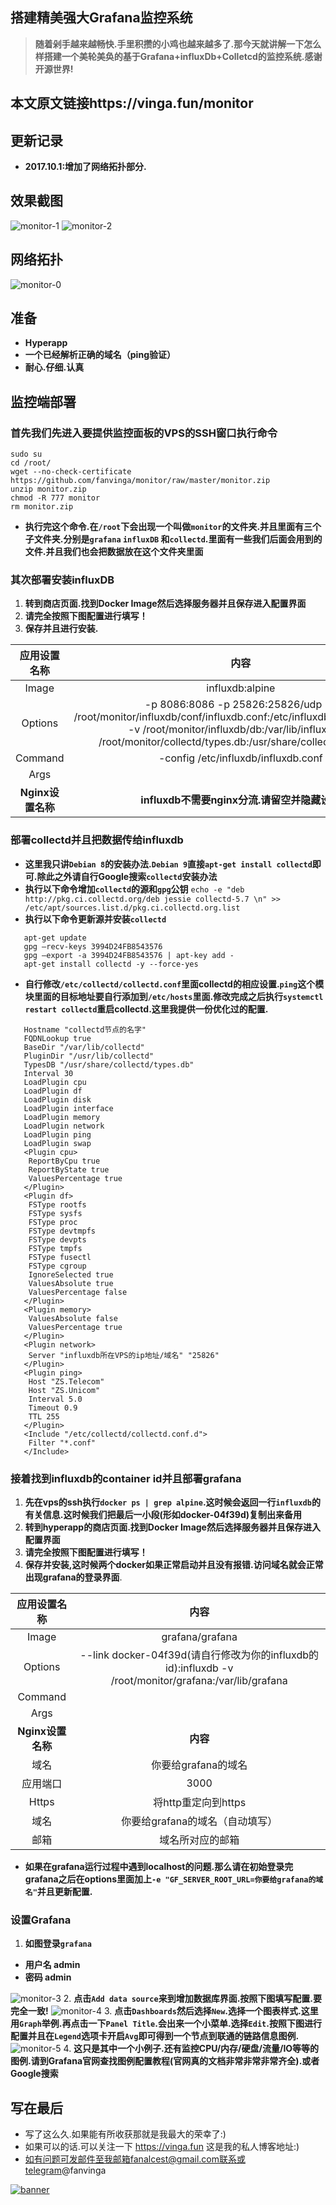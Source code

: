 
## 搭建精美强大Grafana监控系统


> **随着剁手越来越畅快.手里积攒的小鸡也越来越多了.那今天就讲解一下怎么样搭建一个美轮美奂的基于Grafana+influxDb+Colletcd的监控系统.感谢开源世界!**



## 本文原文链接https://vinga.fun/monitor



## 更新记录

- **2017.10.1:增加了网络拓扑部分.**



## 效果截图

![monitor-1](./images/monitor-1.jpg)
![monitor-2](./images/monitor-2.jpg)



## 网络拓扑

![monitor-0](./images/monitor-0.jpg)



## 准备

* **Hyperapp**
* **一个已经解析正确的域名（ping验证）**
* **耐心.仔细.认真**



## 监控端部署

### 首先我们先进入要提供监控面板的VPS的SSH窗口执行命令


```
sudo su
cd /root/ 
wget --no-check-certificate https://github.com/fanvinga/monitor/raw/master/monitor.zip
unzip monitor.zip 
chmod -R 777 monitor 
rm monitor.zip
```
* **执行完这个命令.在`/root`下会出现一个叫做`monitor`的文件夹.并且里面有三个子文件夹.分别是`grafana` `influxDB` 和`collectd`.里面有一些我们后面会用到的文件.并且我们也会把数据放在这个文件夹里面**




### 其次部署安装influxDB

1. **转到商店页面.找到Docker Image然后选择服务器并且保存进入配置界面**
2. **请完全按照下图配置进行填写！**
3. **保存并且进行安装.**

|    应用设置名称     |                    内容                    |
| :-----------: | :--------------------------------------: |
|     Image     |             influxdb:alpine              |
|    Options    | -p 8086:8086 -p 25826:25826/udp -v /root/monitor/influxdb/conf/influxdb.conf:/etc/influxdb/influxdb.conf:ro -v /root/monitor/influxdb/db:/var/lib/influxdb -v /root/monitor/collectd/types.db:/usr/share/collectd/types.db |
|    Command    |   -config /etc/influxdb/influxdb.conf    |
|     Args      |                                          |
| **Nginx设置名称** |     **influxdb不需要nginx分流.请留空并隐藏设置**      |



### 部署collectd并且把数据传给influxdb

*  **这里我只讲`Debian 8`的安装办法.`Debian 9`直接`apt-get install collectd`即可.除此之外请自行Google搜索`collectd`安装办法**
*  **执行以下命令增加`collectd`的源和`gpg`公钥**
   `echo -e "deb http://pkg.ci.collectd.org/deb jessie collectd-5.7 \n" >> /etc/apt/sources.list.d/pkg.ci.collectd.org.list`
*  **执行以下命令更新源并安装`collectd`**

```
   apt-get update
   gpg —recv-keys 3994D24FB8543576
   gpg —export -a 3994D24FB8543576 | apt-key add -
   apt-get install collectd -y --force-yes
```

*  **自行修改`/etc/collectd/collectd.conf`里面collectd的相应设置.`ping`这个模块里面的目标地址要自行添加到`/etc/hosts`里面.修改完成之后执行`systemctl restart collectd`重启collectd.这里我提供一份优化过的配置.**

```
   Hostname "collectd节点的名字"
   FQDNLookup true
   BaseDir "/var/lib/collectd"
   PluginDir "/usr/lib/collectd"
   TypesDB "/usr/share/collectd/types.db" 
   Interval 30
   LoadPlugin cpu
   LoadPlugin df
   LoadPlugin disk
   LoadPlugin interface
   LoadPlugin memory
   LoadPlugin network
   LoadPlugin ping
   LoadPlugin swap
   <Plugin cpu>
   	ReportByCpu true
   	ReportByState true
   	ValuesPercentage true
   </Plugin>
   <Plugin df>
   	FSType rootfs
   	FSType sysfs
   	FSType proc
   	FSType devtmpfs
   	FSType devpts
   	FSType tmpfs
   	FSType fusectl
   	FSType cgroup
   	IgnoreSelected true
   	ValuesAbsolute true
   	ValuesPercentage false
   </Plugin>
   <Plugin memory>
   	ValuesAbsolute false
   	ValuesPercentage true
   </Plugin>
   <Plugin network>
   	Server "influxdb所在VPS的ip地址/域名" "25826"
   </Plugin>
   <Plugin ping>
   	Host "ZS.Telecom"
   	Host "ZS.Unicom"
   	Interval 5.0
   	Timeout 0.9
   	TTL 255
   </Plugin>
   <Include "/etc/collectd/collectd.conf.d">
   	Filter "*.conf"
   </Include>
```



### 接着找到influxdb的container id并且部署grafana

1. **先在vps的ssh执行`docker ps | grep alpine`.这时候会返回一行`influxdb`的有关信息.这时候我们把最后一小段(形如docker-04f39d)复制出来备用**
2. **转到hyperapp的商店页面.找到Docker Image然后选择服务器并且保存进入配置界面**
3. **请完全按照下图配置进行填写！**
4. **保存并安装,这时候两个docker如果正常启动并且没有报错.访问域名就会正常出现grafana的登录界面**.

|    应用设置名称     |                    内容                    |
| :-----------: | :--------------------------------------: |
|     Image     |             grafana/grafana              |
|    Options    | --link docker-04f39d(请自行修改为你的influxdb的id):influxdb -v /root/monitor/grafana:/var/lib/grafana |
|    Command    |                                          |
|     Args      |                                          |
| **Nginx设置名称** |                  **内容**                  |
|      域名       |              你要给grafana的域名               |
|     应用端口      |                   3000                   |
|     Https     |              将http重定向到https              |
|      域名       |           你要给grafana的域名（自动填写）            |
|      邮箱       |                 域名所对应的邮箱                 |

*  **如果在grafana运行过程中遇到localhost的问题.那么请在初始登录完grafana之后在options里面加上`-e "GF_SERVER_ROOT_URL=你要给grafana的域名"`并且更新配置.**




### 设置Grafana

1. **如图登录`grafana`**
  * **用户名 admin**
  * **密码 admin**

  ![monitor-3](./images/monitor-3.jpg)
2. **点击`Add data source`来到增加数据库界面.按照下图填写配置.要完全一致!**
   ![monitor-4](./images/monitor-4.jpg)
3. **点击`Dashboards`然后选择`New`.选择一个图表样式.这里用`Graph`举例.再点击一下`Panel Title`.会出来一个小菜单.选择`Edit`.按照下图进行配置并且在`Legend`选项卡开启`Avg`即可得到一个节点到联通的链路信息图例.**
   ![monitor-5](./images/monitor-5.jpg)
4. **这只是其中一个小例子.还有监控CPU/内存/硬盘/流量/IO等等的图例.请到Grafana官网查找图例配置教程(官网真的文档非常非常非常齐全).或者Google搜索**




## 写在最后

* 写了这么久.如果能有所收获那就是我最大的荣幸了:)
* 如果可以的话.可以关注一下 https://vinga.fun 这是我的私人博客地址:)
* 如有问题可发邮件至我邮箱fanalcest@gmail.com联系或telegram@fanvinga

<a href="https://vinga.fun"><img src="https://d.unlimit.fun/design/banner.png" alt="banner" target="_blank"></a>
